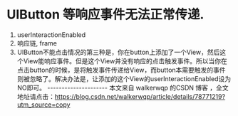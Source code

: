 # UIButton 等响应事件无法正常传递.

1.  userInteractionEnabled
2.  响应链,  frame
3. UIButton不能点击情况的第三种是，你在button上添加了一个View，然后这个View能响应事件。但是这个View并没有响应的点击触发事件。所以当你在点击button的时候，是将触发事件传递给View，而button本需要触发的事件则被忽略了。解决办法是，让添加的这个View的userInteractionEnabled设为NO即可。 --------------------- 本文来自 walkerwqp 的CSDN 博客 ，全文地址请点击：https://blog.csdn.net/walkerwqp/article/details/78771219?utm_source=copy 

